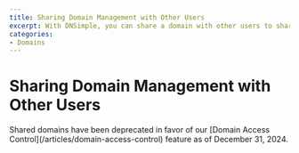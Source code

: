 ```yaml
---
title: Sharing Domain Management with Other Users
excerpt: With DNSimple, you can share a domain with other users to share management.
categories:
- Domains
---
```


# Sharing Domain Management with Other Users

<info>
Shared domains have been deprecated in favor of our [Domain Access Control](/articles/domain-access-control) feature as of December 31, 2024.
</info>
